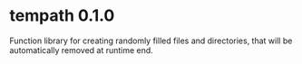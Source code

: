 # tempath 0.1.0

Function library for creating randomly filled files and directories,
that will be automatically removed at runtime end.

